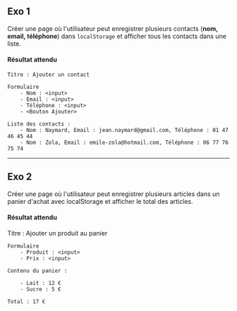 ## Exo 1

Créer une page où l'utilisateur peut enregistrer plusieurs contacts (**nom, email, téléphone**) dans `localStorage` et afficher tous les contacts dans une liste.

#### Résultat attendu
```
Titre : Ajouter un contact

Formulaire
    - Nom : <input>
    - Email : <input>
    - Téléphone : <input>
    - <Bouton Ajouter>

Liste des contacts :
    - Nom : Naymard, Email : jean.naymard@gmail.com, Téléphone : 01 47 46 45 44
    - Nom : Zola, Email : emile-zola@hotmail.com, Téléphone : 06 77 76 75 74
```

---
## Exo 2

Créer une page où l'utilisateur peut enregistrer plusieurs articles dans un panier d'achat avec localStorage et afficher le total des articles.

#### Résultat attendu

Titre : Ajouter un produit au panier
```
Formulaire
    - Produit : <input>
    - Prix : <input>

Contenu du panier :

    - Lait : 12 €
    - Sucre : 5 €

Total : 17 €
```